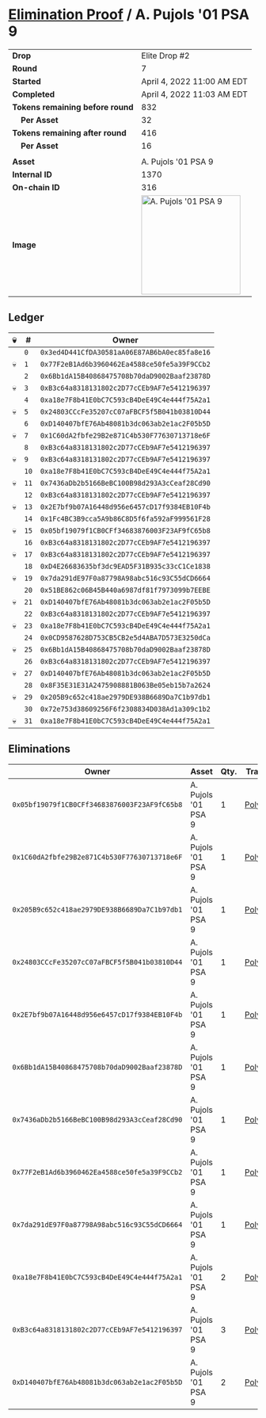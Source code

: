# [Elimination Proof](./readme.md) / A. Pujols &#039;01 PSA 9

|||
|---|---|
| **Drop** | Elite Drop #2 |
| **Round** | 7 |
| **Started** | April 4, 2022 11:00 AM EDT |
| **Completed** | April 4, 2022 11:03 AM EDT |
| **Tokens remaining before round** | 832 |
| **&nbsp;&nbsp;&nbsp;&nbsp;Per Asset** | 32 |
| **Tokens remaining after round** | 416 |
| **&nbsp;&nbsp;&nbsp;&nbsp;Per Asset** | 16 |
| | |
| **Asset** | A. Pujols &#039;01 PSA 9 |
| **Internal ID** | 1370 |
| **On-chain ID** | 316 |
| **Image** | <img src="https://tcdn.blokpax.com/95e5eeed-5ef0-4cdc-984f-aa8ee5fcbdaf/d1f5d65a590df6d43160e1ce4ea60338f228ded0a1e93446da8e9672d9c241dc.png" height="200" alt="A. Pujols &#039;01 PSA 9" /> |

## Ledger

| 💀 | # | Owner |
| --- | --- | --- |
|  | `0` | `0x3ed4D441CfDA30581aA06E87AB6bA0ec85fa8e16` |
| 💀 | `1` | `0x77F2eB1Ad6b3960462Ea4588ce50fe5a39F9CCb2` |
|  | `2` | `0x6Bb1dA15B40868475708b70daD9002Baaf23878D` |
| 💀 | `3` | `0xB3c64a8318131802c2D77cCEb9AF7e5412196397` |
|  | `4` | `0xa18e7F8b41E0bC7C593cB4DeE49C4e444f75A2a1` |
| 💀 | `5` | `0x24803CCcFe35207cC07aFBCF5f5B041b03810D44` |
|  | `6` | `0xD140407bfE76Ab48081b3dc063ab2e1ac2F05b5D` |
| 💀 | `7` | `0x1C60dA2fbfe29B2e871C4b530F77630713718e6F` |
|  | `8` | `0xB3c64a8318131802c2D77cCEb9AF7e5412196397` |
| 💀 | `9` | `0xB3c64a8318131802c2D77cCEb9AF7e5412196397` |
|  | `10` | `0xa18e7F8b41E0bC7C593cB4DeE49C4e444f75A2a1` |
| 💀 | `11` | `0x7436aDb2b5166BeBC100B98d293A3cCeaf28Cd90` |
|  | `12` | `0xB3c64a8318131802c2D77cCEb9AF7e5412196397` |
| 💀 | `13` | `0x2E7bf9b07A16448d956e6457cD17f9384EB10F4b` |
|  | `14` | `0x1Fc4BC3B9cca5A9b86C8D5f6fa592aF999561F28` |
| 💀 | `15` | `0x05bf19079f1CB0CFf34683876003F23AF9fC65b8` |
|  | `16` | `0xB3c64a8318131802c2D77cCEb9AF7e5412196397` |
| 💀 | `17` | `0xB3c64a8318131802c2D77cCEb9AF7e5412196397` |
|  | `18` | `0xD4E26683635bf3dc9EAD5F31B935c33cC1Ce1838` |
| 💀 | `19` | `0x7da291dE97F0a87798A98abc516c93C55dCD6664` |
|  | `20` | `0x51BE862c06B45B440a6987df81f7973099b7EEBE` |
| 💀 | `21` | `0xD140407bfE76Ab48081b3dc063ab2e1ac2F05b5D` |
|  | `22` | `0xB3c64a8318131802c2D77cCEb9AF7e5412196397` |
| 💀 | `23` | `0xa18e7F8b41E0bC7C593cB4DeE49C4e444f75A2a1` |
|  | `24` | `0x0CD9587628D753CB5CB2e5d4ABA7D573E3250dCa` |
| 💀 | `25` | `0x6Bb1dA15B40868475708b70daD9002Baaf23878D` |
|  | `26` | `0xB3c64a8318131802c2D77cCEb9AF7e5412196397` |
| 💀 | `27` | `0xD140407bfE76Ab48081b3dc063ab2e1ac2F05b5D` |
|  | `28` | `0x8F35E31E31A2475908881B063Be05eb15b7a2624` |
| 💀 | `29` | `0x205B9c652c418ae2979DE938B6689Da7C1b97db1` |
|  | `30` | `0x72e753d38609256F6f2308834D038Ad1a309c1b2` |
| 💀 | `31` | `0xa18e7F8b41E0bC7C593cB4DeE49C4e444f75A2a1` |


## Eliminations

| Owner | Asset | Qty. | Transaction |
| --- | --- | --- | --- |
| `0x05bf19079f1CB0CFf34683876003F23AF9fC65b8` | A. Pujols '01 PSA 9 | 1 | [Polygonscan](https://polygonscan.com/tx/0x9f848ffe4788688616e585f137a0a277c5cee8f242b62a4adca62ff7d7139a01) |
| `0x1C60dA2fbfe29B2e871C4b530F77630713718e6F` | A. Pujols '01 PSA 9 | 1 | [Polygonscan](https://polygonscan.com/tx/0x2b4c26802e666cf46b053fef10f7103c57917b5762a425a692bbd01732748c2f) |
| `0x205B9c652c418ae2979DE938B6689Da7C1b97db1` | A. Pujols '01 PSA 9 | 1 | [Polygonscan](https://polygonscan.com/tx/0x2b9f7963db52438ccb9bcd0e256f9ba1503d0bd2f66053bc339f44fa2d2ff290) |
| `0x24803CCcFe35207cC07aFBCF5f5B041b03810D44` | A. Pujols '01 PSA 9 | 1 | [Polygonscan](https://polygonscan.com/tx/0xdd76ab618627e27fc0a99aac33fb78e68c7138fe8d73ec6c9da21951505e2f0d) |
| `0x2E7bf9b07A16448d956e6457cD17f9384EB10F4b` | A. Pujols '01 PSA 9 | 1 | [Polygonscan](https://polygonscan.com/tx/0x0348e06cf3ad34f028ce9ad89891c988166d3291d08de6c223e6c58673b6a704) |
| `0x6Bb1dA15B40868475708b70daD9002Baaf23878D` | A. Pujols '01 PSA 9 | 1 | [Polygonscan](https://polygonscan.com/tx/0xf88326c45ab599096ecfba6d7ee7f0160bd040d2865bb561f02b8b5176151b97) |
| `0x7436aDb2b5166BeBC100B98d293A3cCeaf28Cd90` | A. Pujols '01 PSA 9 | 1 | [Polygonscan](https://polygonscan.com/tx/0x042096f7f855b651d25e7b0d3ddeca2f39a9a688085ac7df0043c9eba57cdf23) |
| `0x77F2eB1Ad6b3960462Ea4588ce50fe5a39F9CCb2` | A. Pujols '01 PSA 9 | 1 | [Polygonscan](https://polygonscan.com/tx/0xe6fb3d7138e18b7f97f4c519cf565e5b73798035c95cbde0e5025a5f484626f3) |
| `0x7da291dE97F0a87798A98abc516c93C55dCD6664` | A. Pujols '01 PSA 9 | 1 | [Polygonscan](https://polygonscan.com/tx/0x7bcea5cd05f79899fdb796e55de77a7d23e1b70df7ded91a16d6b38ee2eb73f2) |
| `0xa18e7F8b41E0bC7C593cB4DeE49C4e444f75A2a1` | A. Pujols '01 PSA 9 | 2 | [Polygonscan](https://polygonscan.com/tx/0x1c09d0d2d464db2ccfa730146502f845378bed5fec86ac57a5426c8bc0b35039) |
| `0xB3c64a8318131802c2D77cCEb9AF7e5412196397` | A. Pujols '01 PSA 9 | 3 | [Polygonscan](https://polygonscan.com/tx/0xa22a05ac71052678fd868f8a2e2e6004824cfa7f08cf8d968c2e2d7a268c1d7c) |
| `0xD140407bfE76Ab48081b3dc063ab2e1ac2F05b5D` | A. Pujols '01 PSA 9 | 2 | [Polygonscan](https://polygonscan.com/tx/0x2f914db28703951308b4b8cf50253df90bc44c5215b78f08a1a327ec5f4437ab) |
